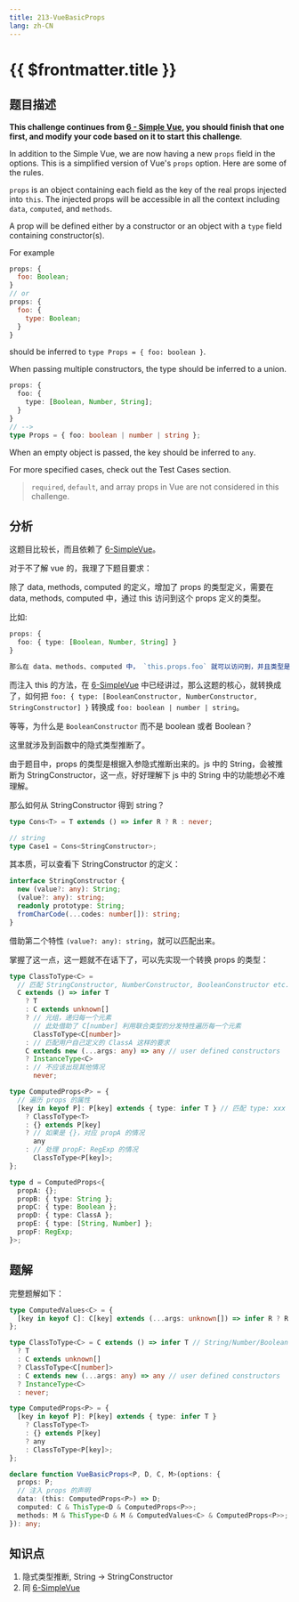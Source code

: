 ```yaml
---
title: 213-VueBasicProps
lang: zh-CN
---
```


# {{ $frontmatter.title }}

## 题目描述

**This challenge continues from [6 - Simple Vue](//tsch.js.org/6), you should finish that one first, and modify your code based on it to start this challenge**.

In addition to the Simple Vue, we are now having a new `props` field in the options. This is a simplified version of Vue's `props` option. Here are some of the rules.

`props` is an object containing each field as the key of the real props injected into `this`. The injected props will be accessible in all the context including `data`, `computed`, and `methods`.

A prop will be defined either by a constructor or an object with a `type` field containing constructor(s).

For example

```js
props: {
  foo: Boolean;
}
// or
props: {
  foo: {
    type: Boolean;
  }
}
```

should be inferred to `type Props = { foo: boolean }`.

When passing multiple constructors, the type should be inferred to a union.

```ts
props: {
  foo: {
    type: [Boolean, Number, String];
  }
}
// -->
type Props = { foo: boolean | number | string };
```

When an empty object is passed, the key should be inferred to `any`.

For more specified cases, check out the Test Cases section.

> `required`, `default`, and array props in Vue are not considered in this challenge.

## 分析

这题目比较长，而且依赖了 [6-SimpleVue](/hard/6-SimpleVue.md)。

对于不了解 vue 的，我理了下题目要求：

除了 data, methods, computed 的定义，增加了 props 的类型定义，需要在 data, methods, computed 中，通过 this 访问到这个 props 定义的类型。

比如:

```ts
props: {
  foo: { type: [Boolean, Number, String] }
}

那么在 data、methods、computed 中， `this.props.foo` 就可以访问到，并且类型是 `boolean | number | string`
```

而注入 this 的方法，在 [6-SimpleVue](/hard/6-SimpleVue.md) 中已经讲过，那么这题的核心，就转换成了，如何把 `foo: { type: [BooleanConstructor, NumberConstructor, StringConstructor] }` 转换成 `foo: boolean | number | string`。

等等，为什么是 `BooleanConstructor` 而不是 boolean 或者 Boolean？

这里就涉及到函数中的隐式类型推断了。

由于题目中，props 的类型是根据入参隐式推断出来的。js 中的 String，会被推断为 StringConstructor，这一点，好好理解下 js 中的 String 中的功能想必不难理解。

那么如何从 StringConstructor 得到 string？

```ts
type Cons<T> = T extends () => infer R ? R : never;

// string
type Case1 = Cons<StringConstructor>;
```

其本质，可以查看下 StringConstructor 的定义：

```ts
interface StringConstructor {
  new (value?: any): String;
  (value?: any): string;
  readonly prototype: String;
  fromCharCode(...codes: number[]): string;
}
```

借助第二个特性 `(value?: any): string`，就可以匹配出来。

掌握了这一点，这一题就不在话下了，可以先实现一个转换 props 的类型：

```ts
type ClassToType<C> =
  // 匹配 StringConstructor, NumberConstructor, BooleanConstructor etc.
  C extends () => infer T
    ? T
    : C extends unknown[]
    ? // 元组，递归每一个元素
      // 此处借助了 C[number] 利用联合类型的分发特性遍历每一个元素
      ClassToType<C[number]>
    : // 匹配用户自己定义的 ClassA 这样的要求
    C extends new (...args: any) => any // user defined constructors
    ? InstanceType<C>
    : // 不应该出现其他情况
      never;

type ComputedProps<P> = {
  // 遍历 props 的属性
  [key in keyof P]: P[key] extends { type: infer T } // 匹配 type: xxx 的情况
    ? ClassToType<T>
    : {} extends P[key]
    ? // 如果是 {}，对应 propA 的情况
      any
    : // 处理 propF: RegExp 的情况
      ClassToType<P[key]>;
};

type d = ComputedProps<{
  propA: {};
  propB: { type: String };
  propC: { type: Boolean };
  propD: { type: ClassA };
  propE: { type: [String, Number] };
  propF: RegExp;
}>;
```

## 题解

完整题解如下：

```ts
type ComputedValues<C> = {
  [key in keyof C]: C[key] extends (...args: unknown[]) => infer R ? R : never;
};

type ClassToType<C> = C extends () => infer T // String/Number/Boolean
  ? T
  : C extends unknown[]
  ? ClassToType<C[number]>
  : C extends new (...args: any) => any // user defined constructors
  ? InstanceType<C>
  : never;

type ComputedProps<P> = {
  [key in keyof P]: P[key] extends { type: infer T }
    ? ClassToType<T>
    : {} extends P[key]
    ? any
    : ClassToType<P[key]>;
};

declare function VueBasicProps<P, D, C, M>(options: {
  props: P;
  // 注入 props 的声明
  data: (this: ComputedProps<P>) => D;
  computed: C & ThisType<D & ComputedProps<P>>;
  methods: M & ThisType<D & M & ComputedValues<C> & ComputedProps<P>>;
}): any;
```

## 知识点

1. 隐式类型推断, String -> StringConstructor
2. 同 [6-SimpleVue](/hard/6-SimpleVue.md)
